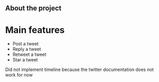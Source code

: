 ## About the project

# Main features
- Post a tweet
- Reply a tweet
- Retweet a tweet
- Star a tweet

Did not implement timeline because the twitter documentation does not work for now

